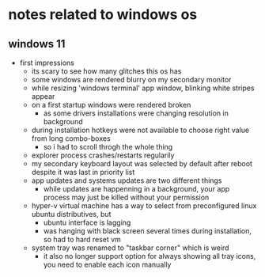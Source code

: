 # notes related to windows os


## windows 11

- first impressions
  - its scary to see how many glitches this os has
  - some windows are rendered blurry on my secondary monitor
  - while resizing 'windows terminal' app window, blinking white stripes appear
  - on a first startup windows were rendered broken
    - as some drivers installations were changing resolution in background
  - during installation hotkeys were not available to choose right value from long combo-boxes
    - so i had to scroll throgh the whole thing
  - explorer process crashes/restarts regularily
  - my secondary keyboard layout was selected by default after reboot despite it was last in priority list
  - app updates and systems updates are two different things
    - while updates are happenning in a background, your app process may just be killed without your permission
  - hyper-v virtual machine has a way to select from preconfigured linux ubuntu distributives, but
    - ubuntu interface is lagging
    - was hanging with black screen several times during installation, so had to hard reset vm
  - system tray was renamed to "taskbar corner" which is weird
    - it also no longer support option for always showing all tray icons, you need to enable each icon manually
  